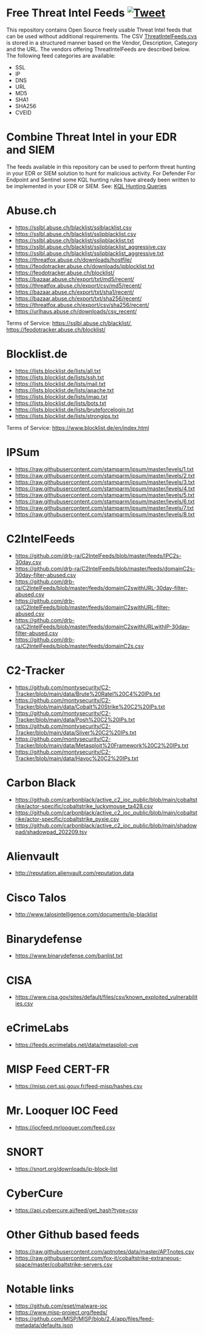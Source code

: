 # Free Threat Intel Feeds [![Tweet](https://img.shields.io/twitter/url/http/shields.io.svg?style=social)](https://twitter.com/intent/tweet?text=Open%20Source%20Threat%20Intel%20Feeds%20Listed!%20Compatible%20with%20EDR%20and%20SIEM%20Solutions!&url=https://github.com/Bert-JanP/Hunting-Queries-Detection-Rules)
This repository contains Open Source freely usable Threat Intel feeds that can be used without additional requirements. The CSV [ThreatIntelFeeds.cvs](./ThreatIntelFeeds.csv) is stored in a structured manner based on the Vendor, Description, Category and the URL. The vendors offering ThreatIntelFeeds are described below. 
The following feed categories are available:
- SSL
- IP
- DNS
- URL
- MD5
- SHA1
- SHA256
- CVEID

# Combine Threat Intel in your EDR and SIEM
The feeds available in this repository can be used to perform threat hunting in your EDR or SIEM solution to hunt for malicious activity. For Defender For Endpoint and Sentinel some KQL hunting rules have already been written to be implemented in your EDR or SIEM. See: [KQL Hunting Queries](https://github.com/Bert-JanP/Hunting-Queries-Detection-Rules/tree/main/Threat%20Hunting)

# Abuse.ch
- https://sslbl.abuse.ch/blacklist/sslblacklist.csv
- https://sslbl.abuse.ch/blacklist/sslipblacklist.csv
- https://sslbl.abuse.ch/blacklist/sslipblacklist.txt
- https://sslbl.abuse.ch/blacklist/sslipblacklist_aggressive.csv
- https://sslbl.abuse.ch/blacklist/sslipblacklist_aggressive.txt
- https://threatfox.abuse.ch/downloads/hostfile/
- https://feodotracker.abuse.ch/downloads/ipblocklist.txt
- https://feodotracker.abuse.ch/blocklist/
- https://bazaar.abuse.ch/export/txt/md5/recent/
- https://threatfox.abuse.ch/export/csv/md5/recent/
- https://bazaar.abuse.ch/export/txt/sha1/recent/
- https://bazaar.abuse.ch/export/txt/sha256/recent/
- https://threatfox.abuse.ch/export/csv/sha256/recent/
- https://urlhaus.abuse.ch/downloads/csv_recent/

Terms of Service: https://sslbl.abuse.ch/blacklist/, https://feodotracker.abuse.ch/blocklist/

# Blocklist.de
- https://lists.blocklist.de/lists/all.txt
- https://lists.blocklist.de/lists/ssh.txt
- https://lists.blocklist.de/lists/mail.txt
- https://lists.blocklist.de/lists/apache.txt
- https://lists.blocklist.de/lists/imap.txt
- https://lists.blocklist.de/lists/bots.txt
- https://lists.blocklist.de/lists/bruteforcelogin.txt
- https://lists.blocklist.de/lists/strongips.txt

Terms of Service: https://www.blocklist.de/en/index.html

# IPSum
- https://raw.githubusercontent.com/stamparm/ipsum/master/levels/1.txt
- https://raw.githubusercontent.com/stamparm/ipsum/master/levels/2.txt
- https://raw.githubusercontent.com/stamparm/ipsum/master/levels/3.txt
- https://raw.githubusercontent.com/stamparm/ipsum/master/levels/4.txt
- https://raw.githubusercontent.com/stamparm/ipsum/master/levels/5.txt
- https://raw.githubusercontent.com/stamparm/ipsum/master/levels/6.txt
- https://raw.githubusercontent.com/stamparm/ipsum/master/levels/7.txt
- https://raw.githubusercontent.com/stamparm/ipsum/master/levels/8.txt

# C2IntelFeeds
- https://github.com/drb-ra/C2IntelFeeds/blob/master/feeds/IPC2s-30day.csv
- https://github.com/drb-ra/C2IntelFeeds/blob/master/feeds/domainC2s-30day-filter-abused.csv
- https://github.com/drb-ra/C2IntelFeeds/blob/master/feeds/domainC2swithURL-30day-filter-abused.csv
- https://github.com/drb-ra/C2IntelFeeds/blob/master/feeds/domainC2swithURL-filter-abused.csv
- https://github.com/drb-ra/C2IntelFeeds/blob/master/feeds/domainC2swithURLwithIP-30day-filter-abused.csv
- https://github.com/drb-ra/C2IntelFeeds/blob/master/feeds/domainC2s.csv

# C2-Tracker
- https://github.com/montysecurity/C2-Tracker/blob/main/data/Brute%20Ratel%20C4%20IPs.txt
- https://github.com/montysecurity/C2-Tracker/blob/main/data/Cobalt%20Strike%20C2%20IPs.txt
- https://github.com/montysecurity/C2-Tracker/blob/main/data/Posh%20C2%20IPs.txt
- https://github.com/montysecurity/C2-Tracker/blob/main/data/Sliver%20C2%20IPs.txt
- https://github.com/montysecurity/C2-Tracker/blob/main/data/Metasploit%20Framework%20C2%20IPs.txt
- https://github.com/montysecurity/C2-Tracker/blob/main/data/Havoc%20C2%20IPs.txt

# Carbon Black
- https://github.com/carbonblack/active_c2_ioc_public/blob/main/cobaltstrike/actor-specific/cobaltstrike_luckymouse_ta428.csv
- https://github.com/carbonblack/active_c2_ioc_public/blob/main/cobaltstrike/actor-specific/cobaltstrike_pyxie.csv
- https://github.com/carbonblack/active_c2_ioc_public/blob/main/shadowpad/shadowpad_202209.tsv

# Alienvault
- http://reputation.alienvault.com/reputation.data

# Cisco Talos
- http://www.talosintelligence.com/documents/ip-blacklist

# Binarydefense
- https://www.binarydefense.com/banlist.txt

# CISA
- https://www.cisa.gov/sites/default/files/csv/known_exploited_vulnerabilities.csv

# eCrimeLabs 
- https://feeds.ecrimelabs.net/data/metasploit-cve

# MISP Feed CERT-FR
- https://misp.cert.ssi.gouv.fr/feed-misp/hashes.csv

# Mr. Looquer IOC Feed
- https://iocfeed.mrlooquer.com/feed.csv

# SNORT
- https://snort.org/downloads/ip-block-list

# CyberCure
- https://api.cybercure.ai/feed/get_hash?type=csv

# Other Github based feeds
- https://raw.githubusercontent.com/aptnotes/data/master/APTnotes.csv
- https://raw.githubusercontent.com/fox-it/cobaltstrike-extraneous-space/master/cobaltstrike-servers.csv

# Notable links
- https://github.com/eset/malware-ioc
- https://www.misp-project.org/feeds/
- https://github.com/MISP/MISP/blob/2.4/app/files/feed-metadata/defaults.json